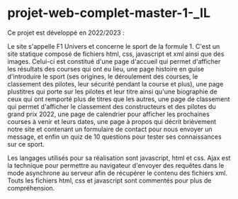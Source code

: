 # projet-web-complet-master-1-_IL
Ce projet est développé en 2022/2023 :


Le site s'appelle F1 Univers et concerne le sport de la formule 1. C'est un site statique composé de fichiers html, css, javascript et xml ainsi que des images. 
Celui-ci est constitué d'une page d'accueil qui permet d'afficher les résultats des courses qui ont eu lieu,
une page histoire en guise d'introduire le sport (ses origines, le déroulement des courses, le classement des pilotes, leur sécurité pendant la course et plus), 
une page plustitres qui porte sur les pilotes et leur titre ainsi qu'une biographie de ceux qui ont remporté plus de titres que les autres, 
une page de classement qui permet d'afficher le classement des constructeurs et des pilotes du grand prix 2022,
une page de calendrier pour afficher les prochaines courses à venir et leurs dates,
une page à propos qui décrit brièvement notre site et contenant un formulaire de contact pour nous envoyer un message,
et enfin un quiz de 10 questions pour tester ses connaissances sur ce sport.

Les langages utilisés pour sa réalisation sont javascript, html et css. Ajax est la technique pour permettre au navigateur d'envoyer des requêtes 
dans le mode asynchrone au serveur afin de récupérer le contenu des fichiers xml. 
Touts les fichiers html, css et javascript sont commentés pour plus de compréhension.
